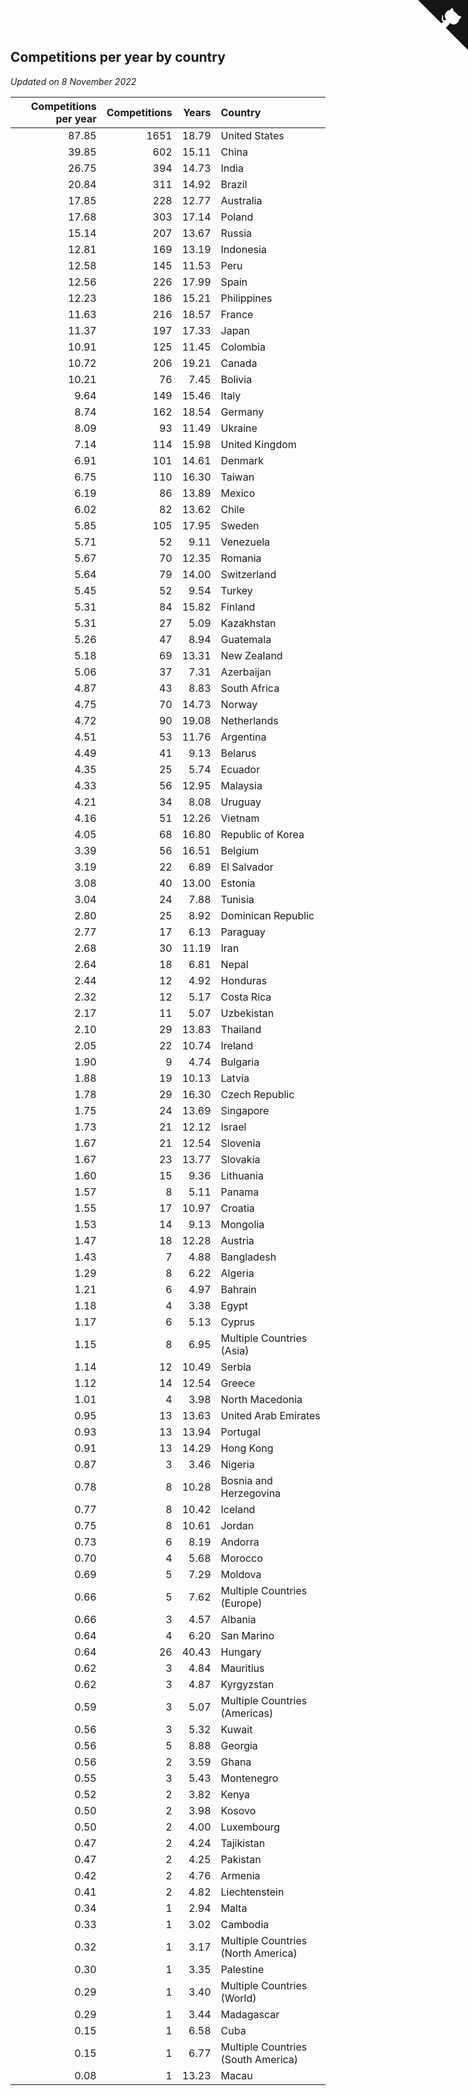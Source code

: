 ## Competitions per year by country

*Updated on  8 November 2022*

| Competitions per year | Competitions | Years | Country |
| ---: | ---: | ---: | :--- |
| 87.85 | 1651 | 18.79 | United States |
| 39.85 | 602 | 15.11 | China |
| 26.75 | 394 | 14.73 | India |
| 20.84 | 311 | 14.92 | Brazil |
| 17.85 | 228 | 12.77 | Australia |
| 17.68 | 303 | 17.14 | Poland |
| 15.14 | 207 | 13.67 | Russia |
| 12.81 | 169 | 13.19 | Indonesia |
| 12.58 | 145 | 11.53 | Peru |
| 12.56 | 226 | 17.99 | Spain |
| 12.23 | 186 | 15.21 | Philippines |
| 11.63 | 216 | 18.57 | France |
| 11.37 | 197 | 17.33 | Japan |
| 10.91 | 125 | 11.45 | Colombia |
| 10.72 | 206 | 19.21 | Canada |
| 10.21 | 76 | 7.45 | Bolivia |
| 9.64 | 149 | 15.46 | Italy |
| 8.74 | 162 | 18.54 | Germany |
| 8.09 | 93 | 11.49 | Ukraine |
| 7.14 | 114 | 15.98 | United Kingdom |
| 6.91 | 101 | 14.61 | Denmark |
| 6.75 | 110 | 16.30 | Taiwan |
| 6.19 | 86 | 13.89 | Mexico |
| 6.02 | 82 | 13.62 | Chile |
| 5.85 | 105 | 17.95 | Sweden |
| 5.71 | 52 | 9.11 | Venezuela |
| 5.67 | 70 | 12.35 | Romania |
| 5.64 | 79 | 14.00 | Switzerland |
| 5.45 | 52 | 9.54 | Turkey |
| 5.31 | 84 | 15.82 | Finland |
| 5.31 | 27 | 5.09 | Kazakhstan |
| 5.26 | 47 | 8.94 | Guatemala |
| 5.18 | 69 | 13.31 | New Zealand |
| 5.06 | 37 | 7.31 | Azerbaijan |
| 4.87 | 43 | 8.83 | South Africa |
| 4.75 | 70 | 14.73 | Norway |
| 4.72 | 90 | 19.08 | Netherlands |
| 4.51 | 53 | 11.76 | Argentina |
| 4.49 | 41 | 9.13 | Belarus |
| 4.35 | 25 | 5.74 | Ecuador |
| 4.33 | 56 | 12.95 | Malaysia |
| 4.21 | 34 | 8.08 | Uruguay |
| 4.16 | 51 | 12.26 | Vietnam |
| 4.05 | 68 | 16.80 | Republic of Korea |
| 3.39 | 56 | 16.51 | Belgium |
| 3.19 | 22 | 6.89 | El Salvador |
| 3.08 | 40 | 13.00 | Estonia |
| 3.04 | 24 | 7.88 | Tunisia |
| 2.80 | 25 | 8.92 | Dominican Republic |
| 2.77 | 17 | 6.13 | Paraguay |
| 2.68 | 30 | 11.19 | Iran |
| 2.64 | 18 | 6.81 | Nepal |
| 2.44 | 12 | 4.92 | Honduras |
| 2.32 | 12 | 5.17 | Costa Rica |
| 2.17 | 11 | 5.07 | Uzbekistan |
| 2.10 | 29 | 13.83 | Thailand |
| 2.05 | 22 | 10.74 | Ireland |
| 1.90 | 9 | 4.74 | Bulgaria |
| 1.88 | 19 | 10.13 | Latvia |
| 1.78 | 29 | 16.30 | Czech Republic |
| 1.75 | 24 | 13.69 | Singapore |
| 1.73 | 21 | 12.12 | Israel |
| 1.67 | 21 | 12.54 | Slovenia |
| 1.67 | 23 | 13.77 | Slovakia |
| 1.60 | 15 | 9.36 | Lithuania |
| 1.57 | 8 | 5.11 | Panama |
| 1.55 | 17 | 10.97 | Croatia |
| 1.53 | 14 | 9.13 | Mongolia |
| 1.47 | 18 | 12.28 | Austria |
| 1.43 | 7 | 4.88 | Bangladesh |
| 1.29 | 8 | 6.22 | Algeria |
| 1.21 | 6 | 4.97 | Bahrain |
| 1.18 | 4 | 3.38 | Egypt |
| 1.17 | 6 | 5.13 | Cyprus |
| 1.15 | 8 | 6.95 | Multiple Countries (Asia) |
| 1.14 | 12 | 10.49 | Serbia |
| 1.12 | 14 | 12.54 | Greece |
| 1.01 | 4 | 3.98 | North Macedonia |
| 0.95 | 13 | 13.63 | United Arab Emirates |
| 0.93 | 13 | 13.94 | Portugal |
| 0.91 | 13 | 14.29 | Hong Kong |
| 0.87 | 3 | 3.46 | Nigeria |
| 0.78 | 8 | 10.28 | Bosnia and Herzegovina |
| 0.77 | 8 | 10.42 | Iceland |
| 0.75 | 8 | 10.61 | Jordan |
| 0.73 | 6 | 8.19 | Andorra |
| 0.70 | 4 | 5.68 | Morocco |
| 0.69 | 5 | 7.29 | Moldova |
| 0.66 | 5 | 7.62 | Multiple Countries (Europe) |
| 0.66 | 3 | 4.57 | Albania |
| 0.64 | 4 | 6.20 | San Marino |
| 0.64 | 26 | 40.43 | Hungary |
| 0.62 | 3 | 4.84 | Mauritius |
| 0.62 | 3 | 4.87 | Kyrgyzstan |
| 0.59 | 3 | 5.07 | Multiple Countries (Americas) |
| 0.56 | 3 | 5.32 | Kuwait |
| 0.56 | 5 | 8.88 | Georgia |
| 0.56 | 2 | 3.59 | Ghana |
| 0.55 | 3 | 5.43 | Montenegro |
| 0.52 | 2 | 3.82 | Kenya |
| 0.50 | 2 | 3.98 | Kosovo |
| 0.50 | 2 | 4.00 | Luxembourg |
| 0.47 | 2 | 4.24 | Tajikistan |
| 0.47 | 2 | 4.25 | Pakistan |
| 0.42 | 2 | 4.76 | Armenia |
| 0.41 | 2 | 4.82 | Liechtenstein |
| 0.34 | 1 | 2.94 | Malta |
| 0.33 | 1 | 3.02 | Cambodia |
| 0.32 | 1 | 3.17 | Multiple Countries (North America) |
| 0.30 | 1 | 3.35 | Palestine |
| 0.29 | 1 | 3.40 | Multiple Countries (World) |
| 0.29 | 1 | 3.44 | Madagascar |
| 0.15 | 1 | 6.58 | Cuba |
| 0.15 | 1 | 6.77 | Multiple Countries (South America) |
| 0.08 | 1 | 13.23 | Macau |


<a href="https://github.com/jonatanklosko/wca_statistics" class="github-corner" aria-label="View source on Github"><svg width="80" height="80" viewBox="0 0 250 250" style="fill:#151513; color:#fff; position: absolute; top: 0; border: 0; right: 0;" aria-hidden="true"><path d="M0,0 L115,115 L130,115 L142,142 L250,250 L250,0 Z"></path><path d="M128.3,109.0 C113.8,99.7 119.0,89.6 119.0,89.6 C122.0,82.7 120.5,78.6 120.5,78.6 C119.2,72.0 123.4,76.3 123.4,76.3 C127.3,80.9 125.5,87.3 125.5,87.3 C122.9,97.6 130.6,101.9 134.4,103.2" fill="currentColor" style="transform-origin: 130px 106px;" class="octo-arm"></path><path d="M115.0,115.0 C114.9,115.1 118.7,116.5 119.8,115.4 L133.7,101.6 C136.9,99.2 139.9,98.4 142.2,98.6 C133.8,88.0 127.5,74.4 143.8,58.0 C148.5,53.4 154.0,51.2 159.7,51.0 C160.3,49.4 163.2,43.6 171.4,40.1 C171.4,40.1 176.1,42.5 178.8,56.2 C183.1,58.6 187.2,61.8 190.9,65.4 C194.5,69.0 197.7,73.2 200.1,77.6 C213.8,80.2 216.3,84.9 216.3,84.9 C212.7,93.1 206.9,96.0 205.4,96.6 C205.1,102.4 203.0,107.8 198.3,112.5 C181.9,128.9 168.3,122.5 157.7,114.1 C157.9,116.9 156.7,120.9 152.7,124.9 L141.0,136.5 C139.8,137.7 141.6,141.9 141.8,141.8 Z" fill="currentColor" class="octo-body"></path></svg></a><style>.github-corner:hover .octo-arm{animation:octocat-wave 560ms ease-in-out}@keyframes octocat-wave{0%,100%{transform:rotate(0)}20%,60%{transform:rotate(-25deg)}40%,80%{transform:rotate(10deg)}}@media (max-width:500px){.github-corner:hover .octo-arm{animation:none}.github-corner .octo-arm{animation:octocat-wave 560ms ease-in-out}}</style>
